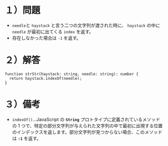 # １）問題

- `needle`と `haystack` と言う二つの文字列が渡された時に、 `haystack` の中に `needle` が最初に出てくる `index` を返す。
- 存在しなかった場合は `-1` を返す。

# ２）解答

```tsx
function strStr(haystack: string, needle: string): number {
  return haystack.indexOf(needle);
}
```

# ３）備考

- `indexOf()`...JavaScript の **`String`** プロトタイプに定義されているメソッドの 1 つで、特定の部分文字列が与えられた文字列の中で最初に出現する位置のインデックスを返します。部分文字列が見つからない場合、このメソッドは **`-1`** を返す。
